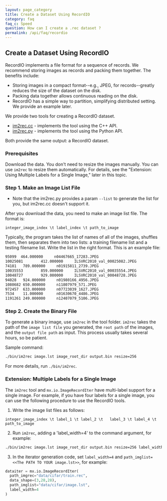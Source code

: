 ```yaml
---
layout: page_category
title: Create a Dataset Using RecordIO
category: faq
faq_c: Speed
question: How can I create a .rec dataset ?
permalink: /api/faq/recordio
---
```

<!--- Licensed to the Apache Software Foundation (ASF) under one -->
<!--- or more contributor license agreements.  See the NOTICE file -->
<!--- distributed with this work for additional information -->
<!--- regarding copyright ownership.  The ASF licenses this file -->
<!--- to you under the Apache License, Version 2.0 (the -->
<!--- "License"); you may not use this file except in compliance -->
<!--- with the License.  You may obtain a copy of the License at -->

<!---   http://www.apache.org/licenses/LICENSE-2.0 -->

<!--- Unless required by applicable law or agreed to in writing, -->
<!--- software distributed under the License is distributed on an -->
<!--- "AS IS" BASIS, WITHOUT WARRANTIES OR CONDITIONS OF ANY -->
<!--- KIND, either express or implied.  See the License for the -->
<!--- specific language governing permissions and limitations -->
<!--- under the License. -->


## Create a Dataset Using RecordIO

RecordIO implements a file format for a sequence of records. We recommend storing images as records and packing them together. The benefits include:

* Storing images in a compact format--e.g., JPEG, for records--greatly reduces the size of the dataset on the disk.
* Packing data together allows continuous reading on the disk.
* RecordIO has a simple way to partition, simplifying distributed setting. We provide an example later.

We provide two tools for creating a RecordIO dataset.

* [im2rec.cc](https://github.com/dmlc/mxnet/blob/master/tools/im2rec.cc) - implements the tool using the C++ API.
* [im2rec.py](https://github.com/apache/incubator-mxnet/blob/master/tools/im2rec.py) - implements the tool using the Python API.

Both provide the same output: a RecordIO dataset.

### Prerequisites

Download the data. You don't need to resize the images manually. You can use ```im2rec``` to resize them automatically. For details, see the "Extension: Using Multiple Labels for a Single Image," later in this topic.

### Step 1. Make an Image List File

* Note that the im2rec.py provides a param `--list` to generate the list for you, but im2rec.cc doesn't support it.

After you download the data, you need to make an image list file.  The format is:

```
integer_image_index \t label_index \t path_to_image
```
Typically, the program takes the list of names of all of the images, shuffles them, then separates them into two lists: a training filename list and a testing filename list. Write the list in the right format.
This is an example file:

```bash
95099  464.000000     n04467665_17283.JPEG
10025081        412.000000     ILSVRC2010_val_00025082.JPEG
74181   789.000000     n01915811_2739.JPEG
10035553        859.000000     ILSVRC2010_val_00035554.JPEG
10048727        929.000000     ILSVRC2010_val_00048728.JPEG
94028   924.000000     n01980166_4956.JPEG
1080682 650.000000     n11807979_571.JPEG
972457  633.000000     n07723039_1627.JPEG
7534    11.000000      n01630670_4486.JPEG
1191261 249.000000     n12407079_5106.JPEG
```

### Step 2. Create the Binary File

To generate a binary image, use `im2rec` in the tool folder. `im2rec` takes the path of the `image list file` you generated, the `root path` of the images, and the `output file path` as input. This process usually takes several hours, so be patient.

Sample command:

```bash
./bin/im2rec image.lst image_root_dir output.bin resize=256
```
For more details, run ```./bin/im2rec```.

### Extension: Multiple Labels for a Single Image

The `im2rec` tool and `mx.io.ImageRecordIter` have multi-label support for a single image.
For example, if you have four labels for a single image, you can use the following procedure to use the RecordIO tools.

1. Write the image list files as follows:

```
integer_image_index \t label_1 \t label_2 \t   label_3 \t label_4 \t path_to_image
```

2. Run `im2rec`, adding a 'label_width=4' to the command argument, for example:

```bash
./bin/im2rec image.lst image_root_dir output.bin resize=256 label_width=4
```

3. In the iterator generation code, set `label_width=4` and `path_imglist=<<The PATH TO YOUR image.lst>>`, for example:

```python
dataiter = mx.io.ImageRecordIter(
  path_imgrec="data/cifar/train.rec",
  data_shape=(3,28,28),
  path_imglist="data/cifar/image.lst",
  label_width=4
)
```
